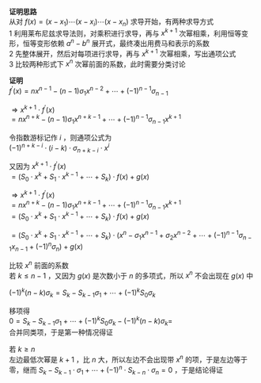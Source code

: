 **证明思路**  
从对 $f(x)=(x-x_1)\cdots(x-x_i)\cdots(x-x_n)$ 求导开始，有两种求导方式  
1 利用莱布尼兹求导法则，对乘积进行求导，再与 $x^{k+1}$ 次幂相乘，利用恒等变形，恒等变形依赖 $a^n-b^n$ 展开式，最终凑出用费马和表示的系数  
2 先整体展开，然后对每项进行求导，再与 $x^{k+1}$ 次幂相乘，写出通项公式  
3 比较两种形式下 $x^n$ 次幂前面的系数，此时需要分类讨论  
  
**证明**  
 $f^\prime(x)=nx^{n-1}-(n-1)\sigma_1x^{n-2}+  
\cdots+(-1)^{n-1}\sigma_{n-1}$   
  
 $\Rightarrow x^{k+1}\cdot f^\prime(x)$   
 $=nx^{n+k}-(n-1)\sigma_1x^{n+k-1}+  
\cdots+(-1)^{n-1}\sigma_{n-1}x^{k+1}$   
  
令指数游标记作 $i$ ，则通项公式为  
 $(-1)^{n+k-i}\cdot(i-k)\cdot\sigma_{n+k-i}  
\cdot x^i$   
  
又因为  $x^{k+1}\cdot f^\prime(x)$   
 $=(S_0\cdot x^k+S_1\cdot x^{k-1}+\cdots+S_k)\cdot f(x)+g(x)$   
  
 $\Rightarrow x^{k+1}\cdot f^\prime(x)$   
 $=nx^{n+k}-(n-1)\sigma_1x^{n+k-1}+  
\cdots+(-1)^{n-1}\sigma_{n-1}x^{k+1}$   
 $=(S_0\cdot x^k+S_1\cdot x^{k-1}+\cdots+S_k)\cdot f(x)+g(x)$   
  
  
 $=(S_0\cdot x^k+S_1\cdot x^{k-1}+\cdots+S_k)\cdot(x^n-\sigma_1x^{n-1}+\sigma_2x^{n-2}+\cdots+(-1)^{n-1}\sigma_{n-1}x_{n-1}+(-1)^n\sigma_n)+g(x)$   
  
比较 $x^n$ 前面的系数  
若 $k\leq n-1$ ，又因为 $g(x)$ 是次数小于 $n$ 的多项式，所以 $x^n$ 不会出现在 $g(x)$ 中  
  
 $(-1)^k(n-k)\sigma_k=S_k-S_{k-1}\sigma_1+\cdots+(-1)^kS_0\sigma_k$   
  
移项得  
 $0=S_k-S_{k-1}\sigma_1+\cdots+(-1)^kS_0\sigma_k-(-1)^k(n-k)\sigma_k=$   
合并同类项，于是第一种情况得证  
  
  
若 $k\geq n$   
左边最低次幂是 $k+1$ ，比 $n$ 大，所以左边不会出现带 $x^n$ 的项，于是左边等于零，继而 $S_k-S_{k-1}\cdot\sigma_1+\cdots+(-1)^n\cdot S_{k-n}\cdot\sigma_n=0$ ，于是结论得证  
